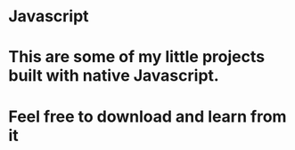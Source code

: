 # Javascript
# This are some of my little projects built with native Javascript.
# Feel free to download and learn from it
